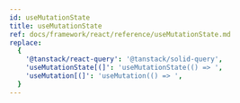 ```yaml
---
id: useMutationState
title: useMutationState
ref: docs/framework/react/reference/useMutationState.md
replace:
  {
    '@tanstack/react-query': '@tanstack/solid-query',
    'useMutationState[(]': 'useMutationState(() => ',
    'useMutation[(]': 'useMutation(() => ',
  }
---
```

